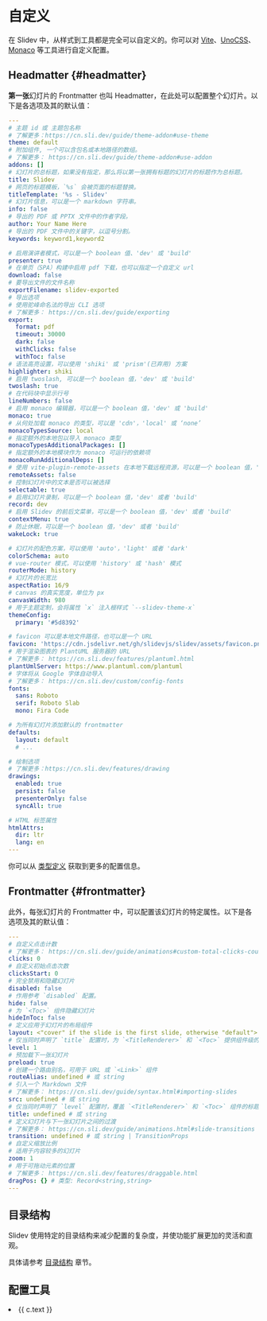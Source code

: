# 自定义

在 Slidev 中，从样式到工具都是完全可以自定义的。你可以对 [Vite](/custom/config-vite)、[UnoCSS](/custom/config-unocss)、[Monaco](/custom/config-monaco) 等工具进行自定义配置。

## Headmatter {#headmatter}

**第一张**幻灯片的 Frontmatter 也叫 Headmatter，在此处可以配置整个幻灯片。以下是各选项及其的默认值：


```yaml
---
# 主题 id 或 主题包名称
# 了解更多：https://cn.sli.dev/guide/theme-addon#use-theme
theme: default
# 附加组件, 一个可以含包名或本地路径的数组。
# 了解更多： https://cn.sli.dev/guide/theme-addon#use-addon
addons: []
# 幻灯片的总标题，如果没有指定，那么将以第一张拥有标题的幻灯片的标题作为总标题。
title: Slidev
# 网页的标题模板，`%s` 会被页面的标题替换。
titleTemplate: '%s - Slidev'
# 幻灯片信息，可以是一个 markdown 字符串。
info: false
# 导出的 PDF 或 PPTX 文件中的作者字段。
author: Your Name Here
# 导出的 PDF 文件中的关键字，以逗号分割。
keywords: keyword1,keyword2

# 启用演讲者模式，可以是一个 boolean 值、'dev' 或 'build'
presenter: true
# 在单页（SPA）构建中启用 pdf 下载，也可以指定一个自定义 url
download: false
# 要导出文件的文件名称
exportFilename: slidev-exported
# 导出选项
# 使用驼峰命名法的导出 CLI 选项
# 了解更多： https://cn.sli.dev/guide/exporting
export:
  format: pdf
  timeout: 30000
  dark: false
  withClicks: false
  withToc: false
# 语法高亮设置，可以使用 'shiki' 或 'prism'(已弃用) 方案
highlighter: shiki
# 启用 twoslash, 可以是一个 boolean 值，'dev' 或 'build'
twoslash: true
# 在代码块中显示行号
lineNumbers: false
# 启用 monaco 编辑器，可以是一个 boolean 值，'dev' 或 'build'
monaco: true
# 从何处加载 monaco 的类型，可以是 'cdn'，'local' 或 ‘none’
monacoTypesSource: local
# 指定额外的本地包以导入 monaco 类型
monacoTypesAdditionalPackages: []
# 指定额外的本地模块作为 monaco 可运行的依赖项
monacoRunAdditionalDeps: []
# 使用 vite-plugin-remote-assets 在本地下载远程资源，可以是一个 boolean 值，'dev' 或者 'build'
remoteAssets: false
# 控制幻灯片中的文本是否可以被选择
selectable: true
# 启用幻灯片录制，可以是一个 boolean 值，'dev' 或者 'build'
record: dev
# 启用 Slidev 的前后文菜单，可以是一个 boolean 值，'dev' 或者 'build'
contextMenu: true
# 防止休眠，可以是一个 boolean 值，'dev' 或者 'build'
wakeLock: true

# 幻灯片的配色方案，可以使用 'auto'，'light' 或者 'dark'
colorSchema: auto
# vue-router 模式，可以使用 'history' 或 'hash' 模式
routerMode: history
# 幻灯片的长宽比
aspectRatio: 16/9
# canvas 的真实宽度，单位为 px
canvasWidth: 980
# 用于主题定制，会将属性 `x` 注入根样式 `--slidev-theme-x`
themeConfig:
  primary: '#5d8392'

# favicon 可以是本地文件路径，也可以是一个 URL
favicon: 'https://cdn.jsdelivr.net/gh/slidevjs/slidev/assets/favicon.png'
# 用于渲染图表的 PlantUML 服务器的 URL
# 了解更多： https://cn.sli.dev/features/plantuml.html
plantUmlServer: https://www.plantuml.com/plantuml
# 字体将从 Google 字体自动导入
# 了解更多： https://cn.sli.dev/custom/config-fonts
fonts:
  sans: Roboto
  serif: Roboto Slab
  mono: Fira Code

# 为所有幻灯片添加默认的 frontmatter
defaults:
  layout: default
  # ...

# 绘制选项
# 了解更多：https://cn.sli.dev/features/drawing
drawings:
  enabled: true
  persist: false
  presenterOnly: false
  syncAll: true

# HTML 标签属性
htmlAttrs:
  dir: ltr
  lang: en
---
```

你可以从 [类型定义](https://github.com/slidevjs/slidev/blob/main/packages/types/src/config.ts) 获取到更多的配置信息。

## Frontmatter {#frontmatter}

此外，每张幻灯片的 Frontmatter 中，可以配置该幻灯片的特定属性。以下是各选项及其的默认值：

```yaml
---
# 自定义点击计数
# 了解更多： https://cn.sli.dev/guide/animations#custom-total-clicks-count
clicks: 0
# 自定义初始点击次数
clicksStart: 0
# 完全禁用和隐藏幻灯片
disabled: false
# 作用参考 `disabled` 配置。
hide: false
# 为 `<Toc>` 组件隐藏幻灯片
hideInToc: false
# 定义应用于幻灯片的布局组件
layout: <"cover" if the slide is the first slide, otherwise "default">
# 仅当同时声明了 `title` 配置时，为 `<TitleRenderer>` 和 `<Toc>` 提供组件级的标题覆盖
level: 1
# 预加载下一张幻灯片
preload: true
# 创建一个路由别名，可用于 URL 或 `<Link>` 组件
routeAlias: undefined # 或 string
# 引入一个 Markdown 文件
# 了解更多： https://cn.sli.dev/guide/syntax.html#importing-slides
src: undefined # 或 string
# 仅当同时声明了 `level` 配置时，覆盖 `<TitleRenderer>` 和 `<Toc>` 组件的标题
title: undefined # 或 string
# 定义幻灯片与下一张幻灯片之间的过渡
# 了解更多： https://cn.sli.dev/guide/animations.html#slide-transitions
transition: undefined # 或 string | TransitionProps
# 自定义缩放比例
# 适用于内容较多的幻灯片
zoom: 1
# 用于可拖动元素的位置
# 了解更多： https://cn.sli.dev/features/draggable.html
dragPos: {} # 类型: Record<string,string>
---
```

## 目录结构

Slidev 使用特定的目录结构来减少配置的复杂度，并使功能扩展更加的灵活和直观。

具体请参考 [目录结构](./directory-structure) 章节。

## 配置工具

<script setup>
import VPLink from 'vitepress/dist/client/theme-default/components/VPLink.vue'
import customizations from '../.vitepress/customizations'
</script>

<li v-for="c of customizations.slice(2)" :key="c.text">
  <VPLink :href="c.link">
    {{ c.text }}
  </VPLink>
</li>

